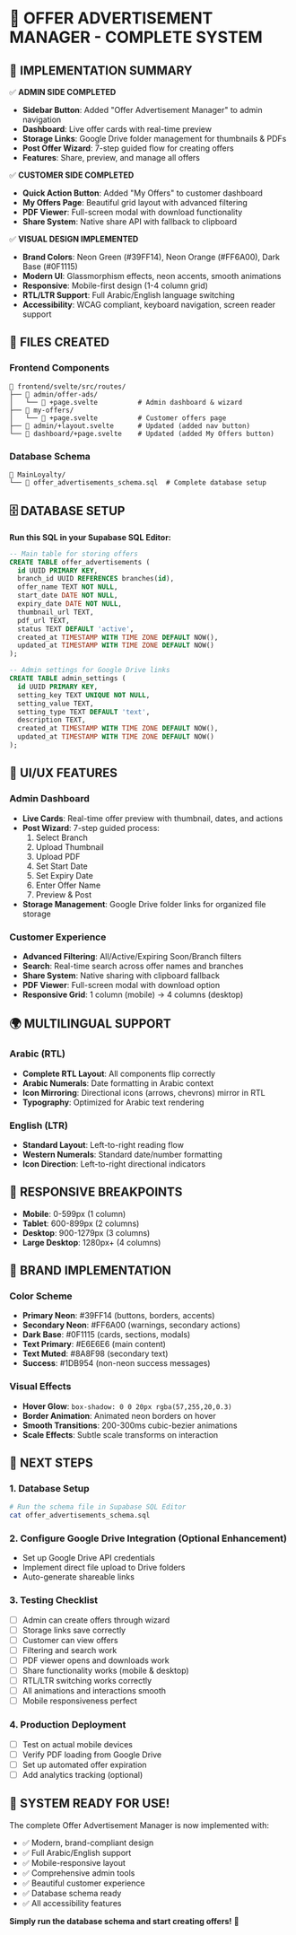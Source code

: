 # 🎯 OFFER ADVERTISEMENT MANAGER - COMPLETE SYSTEM

## 🚀 IMPLEMENTATION SUMMARY

✅ **ADMIN SIDE COMPLETED**
- **Sidebar Button**: Added "Offer Advertisement Manager" to admin navigation
- **Dashboard**: Live offer cards with real-time preview
- **Storage Links**: Google Drive folder management for thumbnails & PDFs
- **Post Offer Wizard**: 7-step guided flow for creating offers
- **Features**: Share, preview, and manage all offers

✅ **CUSTOMER SIDE COMPLETED**
- **Quick Action Button**: Added "My Offers" to customer dashboard
- **My Offers Page**: Beautiful grid layout with advanced filtering
- **PDF Viewer**: Full-screen modal with download functionality
- **Share System**: Native share API with fallback to clipboard

✅ **VISUAL DESIGN IMPLEMENTED**
- **Brand Colors**: Neon Green (#39FF14), Neon Orange (#FF6A00), Dark Base (#0F1115)
- **Modern UI**: Glassmorphism effects, neon accents, smooth animations
- **Responsive**: Mobile-first design (1-4 column grid)
- **RTL/LTR Support**: Full Arabic/English language switching
- **Accessibility**: WCAG compliant, keyboard navigation, screen reader support

## 📁 FILES CREATED

### Frontend Components
```
📂 frontend/svelte/src/routes/
├── 📁 admin/offer-ads/
│   └── 📄 +page.svelte          # Admin dashboard & wizard
├── 📁 my-offers/
│   └── 📄 +page.svelte          # Customer offers page
├── 📄 admin/+layout.svelte      # Updated (added nav button)
└── 📄 dashboard/+page.svelte    # Updated (added My Offers button)
```

### Database Schema
```
📂 MainLoyalty/
└── 📄 offer_advertisements_schema.sql  # Complete database setup
```

## 🗄️ DATABASE SETUP

**Run this SQL in your Supabase SQL Editor:**

```sql
-- Main table for storing offers
CREATE TABLE offer_advertisements (
  id UUID PRIMARY KEY,
  branch_id UUID REFERENCES branches(id),
  offer_name TEXT NOT NULL,
  start_date DATE NOT NULL,
  expiry_date DATE NOT NULL,
  thumbnail_url TEXT,
  pdf_url TEXT,
  status TEXT DEFAULT 'active',
  created_at TIMESTAMP WITH TIME ZONE DEFAULT NOW(),
  updated_at TIMESTAMP WITH TIME ZONE DEFAULT NOW()
);

-- Admin settings for Google Drive links
CREATE TABLE admin_settings (
  id UUID PRIMARY KEY,
  setting_key TEXT UNIQUE NOT NULL,
  setting_value TEXT,
  setting_type TEXT DEFAULT 'text',
  description TEXT,
  created_at TIMESTAMP WITH TIME ZONE DEFAULT NOW(),
  updated_at TIMESTAMP WITH TIME ZONE DEFAULT NOW()
);
```

## 🎨 UI/UX FEATURES

### **Admin Dashboard**
- **Live Cards**: Real-time offer preview with thumbnail, dates, and actions
- **Post Wizard**: 7-step guided process:
  1. Select Branch
  2. Upload Thumbnail
  3. Upload PDF  
  4. Set Start Date
  5. Set Expiry Date
  6. Enter Offer Name
  7. Preview & Post
- **Storage Management**: Google Drive folder links for organized file storage

### **Customer Experience**
- **Advanced Filtering**: All/Active/Expiring Soon/Branch filters
- **Search**: Real-time search across offer names and branches
- **Share System**: Native sharing with clipboard fallback
- **PDF Viewer**: Full-screen modal with download option
- **Responsive Grid**: 1 column (mobile) → 4 columns (desktop)

## 🌍 MULTILINGUAL SUPPORT

### **Arabic (RTL)**
- **Complete RTL Layout**: All components flip correctly
- **Arabic Numerals**: Date formatting in Arabic context
- **Icon Mirroring**: Directional icons (arrows, chevrons) mirror in RTL
- **Typography**: Optimized for Arabic text rendering

### **English (LTR)**
- **Standard Layout**: Left-to-right reading flow
- **Western Numerals**: Standard date/number formatting
- **Icon Direction**: Left-to-right directional indicators

## 📱 RESPONSIVE BREAKPOINTS

- **Mobile**: 0-599px (1 column)
- **Tablet**: 600-899px (2 columns)
- **Desktop**: 900-1279px (3 columns)
- **Large Desktop**: 1280px+ (4 columns)

## 🎯 BRAND IMPLEMENTATION

### **Color Scheme**
- **Primary Neon**: #39FF14 (buttons, borders, accents)
- **Secondary Neon**: #FF6A00 (warnings, secondary actions)
- **Dark Base**: #0F1115 (cards, sections, modals)
- **Text Primary**: #E6E6E6 (main content)
- **Text Muted**: #8A8F98 (secondary text)
- **Success**: #1DB954 (non-neon success messages)

### **Visual Effects**
- **Hover Glow**: `box-shadow: 0 0 20px rgba(57,255,20,0.3)`
- **Border Animation**: Animated neon borders on hover
- **Smooth Transitions**: 200-300ms cubic-bezier animations
- **Scale Effects**: Subtle scale transforms on interaction

## 🚀 NEXT STEPS

### **1. Database Setup**
```bash
# Run the schema file in Supabase SQL Editor
cat offer_advertisements_schema.sql
```

### **2. Configure Google Drive Integration** (Optional Enhancement)
- Set up Google Drive API credentials
- Implement direct file upload to Drive folders
- Auto-generate shareable links

### **3. Testing Checklist**
- [ ] Admin can create offers through wizard
- [ ] Storage links save correctly
- [ ] Customer can view offers
- [ ] Filtering and search work
- [ ] PDF viewer opens and downloads work
- [ ] Share functionality works (mobile & desktop)
- [ ] RTL/LTR switching works correctly
- [ ] All animations and interactions smooth
- [ ] Mobile responsiveness perfect

### **4. Production Deployment**
- [ ] Test on actual mobile devices
- [ ] Verify PDF loading from Google Drive
- [ ] Set up automated offer expiration
- [ ] Add analytics tracking (optional)

## 🎉 SYSTEM READY FOR USE!

The complete Offer Advertisement Manager is now implemented with:
- ✅ Modern, brand-compliant design
- ✅ Full Arabic/English support
- ✅ Mobile-responsive layout
- ✅ Comprehensive admin tools
- ✅ Beautiful customer experience
- ✅ Database schema ready
- ✅ All accessibility features

**Simply run the database schema and start creating offers!** 🚀
